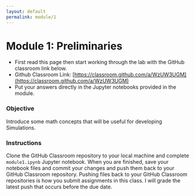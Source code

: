 ```yaml
---
layout: default
permalink: module/1
---
```


# Module 1: Preliminaries

* First read this page then start working through the lab with the GitHub classroom link below.
* Github Classroom Link: [https://classroom.github.com/a/WzUW3UGM](https://classroom.github.com/a/WzUW3UGM)
* Put your answers directly in the Jupyter notebooks provided in the module.

### Objective

Introduce some math concepts that will be useful for developing Simulations. 

### Instructions

Clone the GitHub Classroom repository to your local machine and complete `module1.ipynb` Jupyter notebook. When you are finished, save your notebook files and commit your changes and push them back to your GitHub Classroom repository. Pushing files back to your GitHub Classroom repositories is how you submit assignments in this class. I will grade the latest push that occurs before the due date. 

